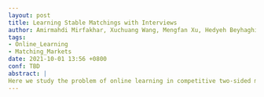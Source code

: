 ```yaml
---
layout: post
title: Learning Stable Matchings with Interviews
author: Amirmahdi Mirfakhar, Xuchuang Wang, Mengfan Xu, Hedyeh Beyhaghi, Mohammad Hajiesmaili 
tags:
- Online_Learning
- Matching_Markets
date: 2021-10-01 13:56 +0800
conf: TBD
abstract: |
Here we study the problem of online learning in competitive two-sided matching markets, Agents \& Firms. In this field of study one/two side/s of the market must learn about their preferences over the other side through a repeated game. Here we want to propose decentralized and coordination-free algorithms that agents can use to reach to their stable matching in structured matching markets. Generally speaking, agents, at each iteration of the game, interact with the other side and build or update a belief about their valuation (preference) over the other side, and then submit it to central algorithm which is guaranteed to find an stable matching regarding the submitted preference lists. At each time step, agents would receive a noisy observation after being matched with another one from the other side. In this work, We try to add one more step of adding the interviews, in which each agent would interview with a subset of agents in the other side, changes his belief about them and submits his preference list over the interviewed set to the central algorithm. The central algorithm, which is assured to find a stable, not necessary complete, matching regarding the submitted preference lists is the \textbf{Gale-Shapley} algorithm.
---
```

